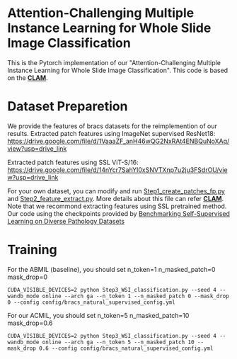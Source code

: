 # Attention-Challenging  Multiple Instance Learning for Whole Slide Image Classification

This is the Pytorch implementation of our "Attention-Challenging  Multiple Instance Learning for Whole Slide Image Classification". This code is based on the [**CLAM**](https://github.com/mahmoodlab/CLAM/).


# Dataset Preparetion
We provide the features of bracs datasets for the reimplemention of our results. 
Extracted patch features using ImageNet supervised ResNet18: https://drive.google.com/file/d/1VaaaZF_anH46wQG2NxRAt4ENBQuNoXAq/view?usp=drive_link

Extracted patch features using SSL ViT-S/16: https://drive.google.com/file/d/14nYcr7SahYI0xSNVTXnp7u2ju3FSdrOU/view?usp=drive_link

For your own dataset, you can modify and run [Step1_create_patches_fp.py](Step1_create_patches_fp.py) and [Step2_feature_extract.py](Step2_feature_extract.py). More details about this file can refer [**CLAM**](https://github.com/mahmoodlab/CLAM/).
Note that we recommond extracting features using SSL pretrained method. Our code using the checkpoints provided by [Benchmarking Self-Supervised Learning on Diverse Pathology Datasets](https://openaccess.thecvf.com/content/CVPR2023/html/Kang_Benchmarking_Self-Supervised_Learning_on_Diverse_Pathology_Datasets_CVPR_2023_paper.html)

# Training
For the ABMIL (baseline), you should set n_token=1 n_masked_patch=0 mask_drop=0
```shell
CUDA_VISIBLE_DEVICES=2 python Step3_WSI_classification.py --seed 4 --wandb_mode online --arch ga --n_token 1 --n_masked_patch 0 --mask_drop 0 --config config/bracs_natural_supervised_config.yml
```
For our ACMIL, you should set n_token=5 n_masked_patch=10 mask_drop=0.6
```shell
CUDA_VISIBLE_DEVICES=2 python Step3_WSI_classification.py --seed 4 --wandb_mode online --arch ga --n_token 5 --n_masked_patch 10 --mask_drop 0.6 --config config/bracs_natural_supervised_config.yml
```




